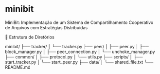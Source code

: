 # minibit
MiniBit: Implementação de um Sistema de Compartilhamento Cooperativo de Arquivos com Estratégias Distribuídas

📁 Estrutura de Diretórios

minibit/
├── tracker/
│   └── tracker.py
├── peer/
│   ├── peer.py
│   ├── block_manager.py
│   ├── peer_connection.py
│   └── unchoke_manager.py
├── common/
│   ├── protocol.py
│   └── utils.py
├── scripts/
│   ├── start_tracker.py
│   └── start_peer.py
├── data/
│   └── shared_file.txt
└── README.md